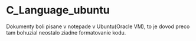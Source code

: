 # C_Language_ubuntu

Dokumenty boli pisane v notepade v Ubuntu(Oracle VM), to je dovod preco tam bohuzial neostalo ziadne formatovanie kodu.

